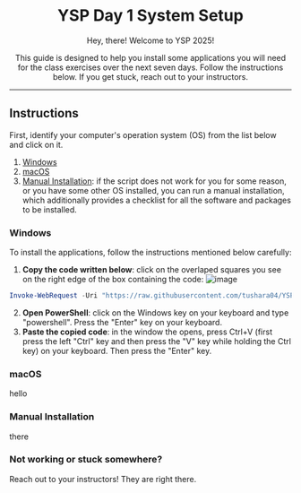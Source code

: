 <div align="center">
  <h1>YSP Day 1 System Setup</h1>
  <p>Hey, there! Welcome to YSP 2025!</p>
  <p>This guide is designed to help you install some applications you will need for the class exercises over the next seven days. Follow the instructions below. If you get stuck, reach out to your instructors.</p>
</div>

---
## Instructions
First, identify your computer's operation system (OS) from the list below and click on it.
1. [Windows](#windows)
2. [macOS](#macOS)
3. [Manual Installation](https://github.com/tushara04/YSP_Day1/blob/main/Manual-Installations.md): if the script does not work for you for some reason, or you have some other OS installed, you can run a manual installation, which additionally provides a checklist for all the software and packages to be installed.

### Windows
To install the applications, follow the instructions mentioned below carefully:
1. **Copy the code written below**: click on the overlaped squares you see on the right edge of the box containing the code: ![image](https://github.com/user-attachments/assets/ff4005bb-9c20-4ea5-8dde-8acf57a135d0)
```powershell
Invoke-WebRequest -Uri "https://raw.githubusercontent.com/tushara04/YSP_Day1/refs/heads/main/windows/script.bat" -OutFile "script.bat"; Start-Process "script.bat"
```
2. **Open PowerShell**: click on the Windows key on your keyboard and type "powershell". Press the "Enter" key on your keyboard.
3. **Paste the copied code**: in the window the opens, press Ctrl+V (first press the left "Ctrl" key and then press the "V" key while holding the Ctrl key) on your keyboard. Then press the "Enter" key.



### macOS
hello

### Manual Installation
there

### Not working or stuck somewhere?
Reach out to your instructors! They are right there. 
